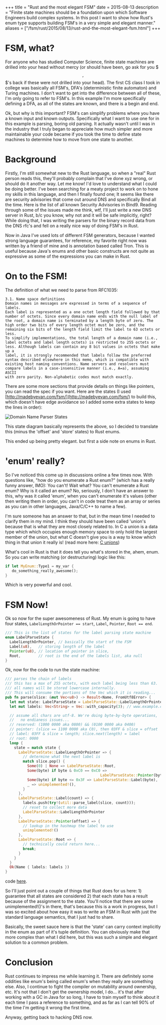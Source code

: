 +++
title = "Rust and the most elegant FSM"
date = 2015-08-13
description = "Finite state machines should be a foundation upon which Software Engineers build complex systems. In this post I want to show how Rust's enum type supports building FSM's in a very simple and elegant manner."
aliases = ["/fsm/rust/2015/08/13/rust-and-the-most-elegant-fsm.html"]
+++

# FSM, what?

For anyone who has studied Computer Science, finite state machines are drilled into your head without mercy (or should have been, go ask for you $$$,$$$'s back if these were not drilled into your head). The first CS class I took in college was basically all FSM's, DFA's (deterministic finite automaton) and Turing machines. I don't want to get into the difference between all of these, I'm only going to refer to FSM's. In this example I'm more specifically defining a DFA, as all of the states are known, and there is a begin and end.

Ok, but why is this important? FSM's can simplify problems where you have a known input and known outputs. Specifically what I want to use one for in this example is parsing, boring old parsing. It actually wasn't until I was in the industry that I truly began to appreciate how much simpler and more maintainable your code became if you took the time to define state machines to determine how to move from one state to another.

# Background

Firstly, I'm still somewhat new to the Rust language, so when a "real" Rust person reads this, they'll probably complain that I've done xyz wrong, or should do it another way. Let me know! I'd love to understand what I could be doing better. I've been searching for a meaty project to work on to hone my skills in this language, and then I finally found one; It seems like there are security advisories that come out around DNS and specifically Bind all the time. Here is the list of all known Security Advisories in Bind9. Reading through some of the issues made me think, wtf, I'll just write a new DNS server in Rust, b/c you know, why not and it will be safe implicitly, right? While doing that, I was writing the parsers for the binary record data from the DNS rfc's and fell on a really nice way of doing FSM's in Rust.

Now in Java I've used lots of different FSM generators, because I wanted strong language guarantees, for reference, my favorite right now was written by a friend of mine and is annotation based called Tron. This is useful because Java's enums and other basic constructs are not quite as expressive as some of the expressions you can make in Rust.

# On to the FSM!

The definition of what we need to parse from RFC1035:

```
3.1. Name space definitions
Domain names in messages are expressed in terms of a sequence of labels.
Each label is represented as a one octet length field followed by that
number of octets. Since every domain name ends with the null label of
the root, a domain name is terminated by a length byte of zero. The
high order two bits of every length octet must be zero, and the
remaining six bits of the length field limit the label to 63 octets or
less.
To simplify implementations, the total length of a domain name (i.e.,
label octets and label length octets) is restricted to 255 octets or
less. Although labels can contain any 8 bit values in octets that make up a
label, it is strongly recommended that labels follow the preferred
syntax described elsewhere in this memo, which is compatible with
existing host naming conventions. Name servers and resolvers must
compare labels in a case-insensitive manner (i.e., A=a), assuming ASCII
with zero parity. Non-alphabetic codes must match exactly.
```

There are some more sections that provide details on things like pointers, you can read the spec if you want. Here are the states (I used [http://madebyevan.com/fsm/](http://madebyevan.com/fsm/) to build this, which doesn't have edge avoidance so I added some extra states to keep the lines in order):

![Domain Name Parser  States](DomainNameParserStates.png)

This state diagram basically represents the above, so I decided to translate this (minus the 'offset' and 'store' states) to Rust enums.

This ended up being pretty elegant. but first a side note on enums in Rust.

# 'enum' really?

So I've noticed this come up in discussions online a few times now. With questions like, "how do you enumerate a Rust enum?" (which has a really funny answer, IMO): You can't! Wait what? You can't enumerate a Rust enum? Why is it called an enum? No, seriously, I don't have an answer to this, why was it called 'enum', when you can't enumerate it's values (other then writing them in order, you can't in code treat them as an array or series as you can in other languages, Java/C/C++ to name a few).

I'm sure someone has an answer to that, but in the mean time I needed to clarify them in my mind. I think they should have been called 'union's because that is what they are most closely related to. In C a union is a data type which which occupies enough memory space to only hold the largest member of the union, but what C doesn't give you is a way to know which thing in that union it really is! (read more here: [C unions](http://www.tutorialspoint.com/cprogramming/c_unions.htm))

What's cool in Rust is that it does tell you what's stored in the, ahem, enum. So you can write matching (or destructuring) logic like this:

```rust
if let MyEnum::Type1 = my_var {
   do_something_really_awesome();
}
```

Which is very powerful and cool.

# FSM Now!
Ok so now for the super awesomeness of Rust. My enum is going to have four states, `LabelLengthOrPointer == start`, `Label`, `Pointer`, `Root == end`.

```rust
/// This is the list of states for the label parsing state machine
enum LabelParseState {
  LabelLengthOrPointer, // basically the start of the FSM
  Label(u8),   // storing length of the label
  Pointer(u8), // location of pointer in slice,
  Root,        // root is the end of the labels list, aka null
}
```

Ok, now for the code to run the state machine:

```rust
/// parses the chain of labels
/// this has a max of 255 octets, with each label being less than 63.
/// all names will be stored lowercase internally.
/// This will consume the portions of the Vec which it is reading...
pub fn parse(slice: &mut Vec<u8>) -> Result<Name, FromUtf8Error> {
  let mut state: LabelParseState = LabelParseState::LabelLengthOrPointer;
  let mut labels: Vec<String> = Vec::with_capacity(3); // www.example.com

  // assume all chars are utf-8. We're doing byte-by-byte operations,
  //   no endianess issues...
  // reserved: (1000 0000 aka 0800) && (0100 0000 aka 0400)
  // pointer: (slice == 1100 0000 aka C0), then 03FF & slice = offset
  // label: 03FF & slice = length; slice.next(length) = label
  // root: 0000
  loop {
    state = match state {
      LabelParseState::LabelLengthOrPointer => {
        // determine what the next label is
        match slice.pop() {
          Some(0) | None => LabelParseState::Root,
          Some(byte) if byte & 0xC0 == 0xC0 =>
                                           LabelParseState::Pointer(byte & 0x3F),
          Some(byte) if byte <= 0x3F => LabelParseState::Label(byte),
          _ => unimplemented!(),
        }
      },
      LabelParseState::Label(count) => {
        labels.push(try!(util::parse_label(slice, count)));
        // reset to collect more data
        LabelParseState::LabelLengthOrPointer
      },
      LabelParseState::Pointer(offset) => {
        // lookup in the hashmap the label to use
        unimplemented!()
      },
      LabelParseState::Root => {
        // technically could return here...
        break;
      }
    }
  }
  Ok(Name { labels: labels })
}
```

code [here](https://github.com/bluejekyll/trust-dns/blob/master/src/rr/domain.rs).

So I'll just point out a couple of things that Rust does for us here: 1) guarantee that all states are considered 2) that each state has a result because of the assignment to the state. You'll notice that there are some unimplemented!()'s in there, that's because this is a work in progress, but I was so excited about how easy it was to write an FSM in Rust with just the standard language semantics, that I just had to share.

Basically, the sweet sauce here is that the 'state' can carry context implicitly in the enum as part of it's tuple definition. You can obviously make that more complex than what I did here, but this was such a simple and elegant solution to a common problem.

# Conclusion

Rust continues to impress me while learning it. There are definitely some oddities like enum's being called enum's when they really are something else. Also, I continue to fight the compiler on mutability around ownership, etc. It's not that I don't get the ownership model, I do... it's that after working with a GC in Java for so long, I have to train myself to think about it each time I pass a reference to something, and as far as I can tell 90% of the time I'm getting it wrong the first time.

Anyway, getting back to hacking DNS now.
